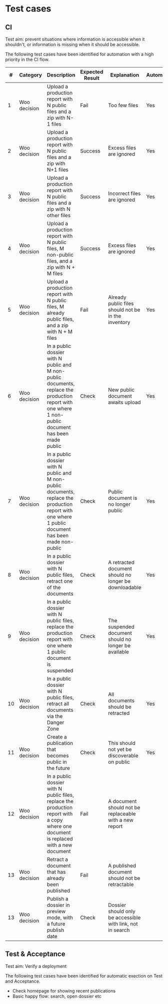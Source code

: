 <!-- markdownlint-disable MD013 -->
# Test cases

## CI

Test aim: prevent situations where information is accessible when it shouldn't, or information is missing when it should be accessible.

The following test cases have been identified for automation with a high priority in the CI flow.

| #   | Category     | Description                                                                                                                                           | Expected Result | Explanation                                                | Automated |
| --- | ------------ | ----------------------------------------------------------------------------------------------------------------------------------------------------- | --------------- | ---------------------------------------------------------- | --------- |
| 1   | Woo decision | Upload a production report with N public files and a zip with N-1 files                                                                               | Fail            | Too few files                                              | Yes       |
| 2   | Woo decision | Upload a production report with N public files and a zip with N+1 files                                                                               | Success         | Excess files are ignored                                   | Yes       |
| 3   | Woo decision | Upload a production report with N public files and a zip with N other files                                                                           | Success         | Incorrect files are ignored                                | Yes       |
| 4   | Woo decision | Upload a production report with N public files, M non-public files, and a zip with N + M files                                                        | Success         | Excess files are ignored                                   | Yes       |
| 5   | Woo decision | Upload a production report with N public files, M already public files, and a zip with N + M files                                                    | Fail            | Already public files should not be in the inventory        | Yes       |
| 6   | Woo decision | In a public dossier with N public and M non-public documents, replace the production report with one where 1 non-public document has been made public | Check           | New public document awaits upload                          | Yes       |
| 7   | Woo decision | In a public dossier with N public and M non-public documents, replace the production report with one where 1 public document has been made non-public | Check           | Public document is no longer public                        | Yes       |
| 8   | Woo decision | In a public dossier with N public files, retract one of the documents                                                                                 | Check           | A retracted document should no longer be downloadable      | Yes       |
| 9   | Woo decision | In a public dossier with N public files, replace the production report with one where 1 public document is suspended                                  | Check           | The suspended document should no longer be available       | Yes       |
| 10  | Woo decision | In a public dossier with N public files, retract all documents via the Danger Zone                                                                    | Check           | All documents should be retracted                          | Yes       |
| 11  | Woo decision | Create a publication that becomes public in the future                                                                                                | Check           | This should not yet be discoverable on public              | Yes       |
| 12  | Woo decision | In a public dossier with N public files, replace the production report with a copy where one document is replaced with a new document                 | Fail            | A document should not be replaceable with a new report     |           |
| 13  | Woo decision | Retract a document that has already been published                                                                                                    | Fail            | A published document should not be retractable             |           |
| 13  | Woo decision | Publish a dossier in preview mode, with a future publish date                                                                                         | Check           | Dossier should only be accessible with link, not in search |           |

## Test & Acceptance

Test aim: Verify a deployment

The following test cases have been identified for automatic exection on Test and Acceptance.

- Check homepage for showing recent publications
- Basic happy flow: search, open dossier etc
